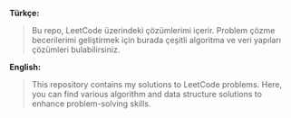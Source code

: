 **Türkçe:** 
> Bu repo, LeetCode üzerindeki çözümlerimi içerir. Problem çözme becerilerimi geliştirmek için burada çeşitli algoritma ve veri yapıları çözümleri bulabilirsiniz.

**English:**
> This repository contains my solutions to LeetCode problems. Here, you can find various algorithm and data structure solutions to enhance problem-solving skills.
